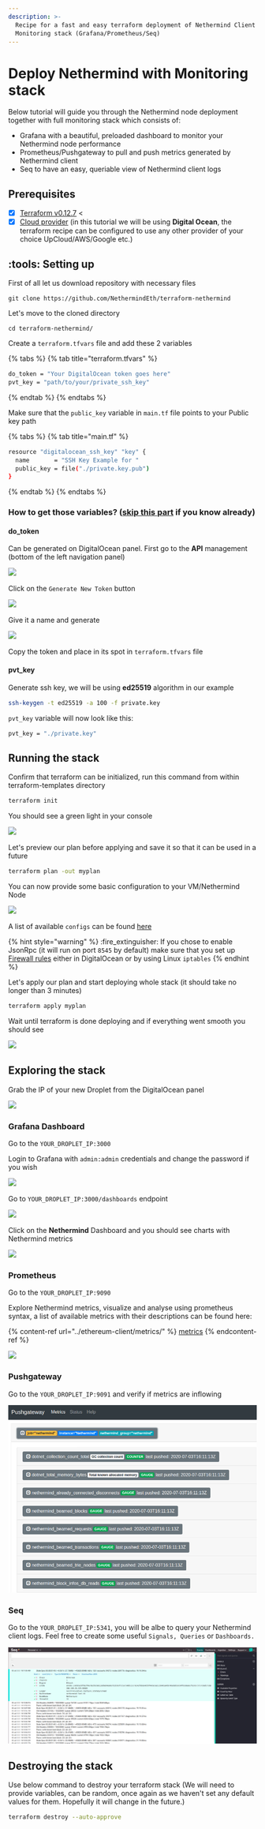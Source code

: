 ```yaml
---
description: >-
  Recipe for a fast and easy terraform deployment of Nethermind Client and
  Monitoring stack (Grafana/Prometheus/Seq)
---
```


# Deploy Nethermind with Monitoring stack

Below tutorial will guide you through the Nethermind node deployment together with full monitoring stack which consists of:

* Grafana with a beautiful, preloaded dashboard to monitor your Nethermind node performance
* Prometheus/Pushgateway to pull and push metrics generated by Nethermind client
* Seq to have an easy, queriable view of Nethermind client logs&#x20;

## Prerequisites

* [x] [Terraform v0.12.7](https://www.terraform.io/downloads.html) <&#x20;
* [x] [Cloud provider](broken-reference) (in this tutorial we will be using **Digital Ocean**, the terraform recipe can be configured to use any other provider of your choice UpCloud/AWS/Google etc.)

## :tools: Setting up

First of all let us download repository with necessary files

```
git clone https://github.com/NethermindEth/terraform-nethermind
```

Let's move to the cloned directory

```
cd terraform-nethermind/
```

Create a `terraform.tfvars` file and add these 2 variables

{% tabs %}
{% tab title="terraform.tfvars" %}
```bash
do_token = "Your DigitalOcean token goes here"
pvt_key = "path/to/your/private_ssh_key"
```
{% endtab %}
{% endtabs %}

Make sure that the `public_key` variable in `main.tf` file points to your Public key path

{% tabs %}
{% tab title="main.tf" %}
```bash
resource "digitalocean_ssh_key" "key" {
  name       = "SSH Key Example for "
  public_key = file("./private.key.pub")
}
```
{% endtab %}
{% endtabs %}

### How to get those variables? ([skip this part](deploy-nethermind-with-monitoring-stack.md#run-the-stack) if you know already)

#### do\_token

Can be generated on DigitalOcean panel. First go to the **API** management (bottom of the left navigation panel)

![](<../.gitbook/assets/image (43).png>)

Click on the `Generate New Token` button

![](<../.gitbook/assets/image (47).png>)

Give it a name and generate

![](<../.gitbook/assets/image (42).png>)

Copy the token and place in its spot in `terraform.tfvars` file

#### pvt\_key

Generate ssh key, we will be using **ed25519** algorithm in our example

```bash
ssh-keygen -t ed25519 -a 100 -f private.key
```

`pvt_key` variable will now look like this:

```bash
pvt_key = "./private.key"
```

## Running the stack

Confirm that terraform can be initialized, run this command from within terraform-templates directory

```bash
terraform init
```

You should see a green light in your console

![](<../.gitbook/assets/image (50).png>)

Let's preview our plan before applying and save it so that it can be used in a future

```bash
terraform plan -out myplan
```

You can now provide some basic configuration to your VM/Nethermind Node

![](<../.gitbook/assets/image (55).png>)

A list of available `configs` can be found [here](../ethereum-client/networks.md)

{% hint style="warning" %}
:fire\_extinguisher: If you chose to enable JsonRpc (it will run on port `8545` by default) make sure that you set up [Firewall rules](../first-steps-with-nethermind/firewall-configuration.md) either in DigitalOcean or by using Linux `iptables`
{% endhint %}

Let's apply our plan and start deploying whole stack (it should take no longer than 3 minutes)

```bash
terraform apply myplan
```

Wait until terraform is done deploying and if everything went smooth you should see

![](<../.gitbook/assets/image (54).png>)

## Exploring the stack

Grab the IP of your new Droplet from the DigitalOcean panel

![](<../.gitbook/assets/image (52).png>)

### Grafana Dashboard

Go to the `YOUR_DROPLET_IP:3000`

Login to Grafana with `admin:admin` credentials and change the password if you wish

![](<../.gitbook/assets/image (41).png>)

Go to `YOUR_DROPLET_IP:3000/dashboards` endpoint

![](<../.gitbook/assets/image (40).png>)

Click on the **Nethermind** Dashboard and you should see charts with Nethermind metrics

![](<../.gitbook/assets/image (48).png>)

### Prometheus

Go to the `YOUR_DROPLET_IP:9090`

Explore Nethermind metrics, visualize and analyse using prometheus syntax, a list of available metrics with their descriptions can be found here:

{% content-ref url="../ethereum-client/metrics/" %}
[metrics](../ethereum-client/metrics/)
{% endcontent-ref %}



![](<../.gitbook/assets/image (51).png>)

### Pushgateway

Go to the `YOUR_DROPLET_IP:9091` and verify if metrics are inflowing

![](<../.gitbook/assets/image (49) (2) (2) (2) (2) (2) (2) (1) (1) (1) (1) (1) (1) (2) (3).png>)

### Seq

Go to the `YOUR_DROPLET_IP:5341`, you will be albe to query your Nethermind client logs. Feel free to create some useful `Signals, Queries` or `Dashboards.`

![](<../.gitbook/assets/image (39) (2) (3) (3) (1) (1) (1) (1) (1) (2) (1).png>)

## Destroying the stack

Use below command to destroy your terraform stack (We will need to provide variables, can be random, once again as we haven't set any default values for them. Hopefully it will change in the future.)

```bash
terraform destroy --auto-approve
```

